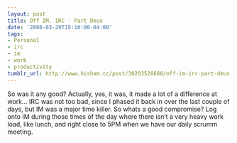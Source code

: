 ```yaml
---
layout: post
title: Off IM. IRC - Part Deux
date: '2008-03-29T15:10:00-04:00'
tags:
- Personal
- irc
- im
- work
- productivity
tumblr_url: http://www.hisham.cc/post/30203528688/off-im-irc-part-deux
---
```

So was it any good? Actually, yes, it was, it made a lot of a difference at work… IRC was not too bad, since I phased it back in over the last couple of days, but IM was a major time killer. So whats a good compromise? Log onto IM during those times of the day where there isn’t a very heavy work load, like lunch, and right close to 5PM when we have our daily scrumm meeting.
